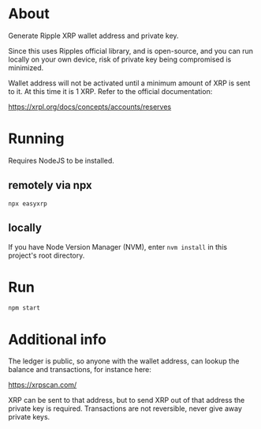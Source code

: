 # About

Generate Ripple XRP wallet address and private key.

Since this uses Ripples official library, and is open-source, and you can run locally on your own device, risk of private key being compromised is minimized.

Wallet address will not be activated until a minimum amount of XRP is sent to it. At this time it is 1 XRP. Refer to the official documentation:

<https://xrpl.org/docs/concepts/accounts/reserves>

# Running

Requires NodeJS to be installed.

## remotely via npx

`npx easyxrp`

## locally

If you have Node Version Manager (NVM), enter `nvm install` in this project's root directory.

# Run

`npm start`

# Additional info

The ledger is public, so anyone with the wallet address, can lookup the balance and transactions, for instance here:

<https://xrpscan.com/>

XRP can be sent to that address, but to send XRP out of that address the private key is required. Transactions are not reversible, never give away private keys.